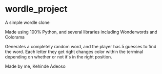 # wordle_project
A simple wordle clone

Made using 100% Python, and several libraries including Wonderwords and Colorama

Generates a completely random word, and the player has 5 guesses to find the word. Each letter they get right changes color
within the terminal depending on whether or not it's in the right position.

Made by me, Kehinde Adeoso
